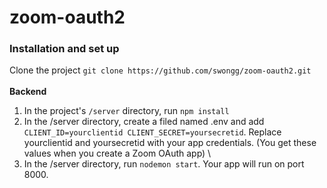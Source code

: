 # zoom-oauth2

### Installation and set up
Clone the project ```git clone https://github.com/swongg/zoom-oauth2.git```
\
\
**Backend**
1. In the project's ```/server``` directory, run ```npm install```
2. In the /server directory, create a filed named .env and add ```CLIENT_ID=yourclientid
CLIENT_SECRET=yoursecretid```. Replace yourclientid and yoursecretid with your app credentials. (You get these values when you create a Zoom OAuth app)
\
3. In the /server directory, run ```nodemon start```. Your app will run on port 8000.
